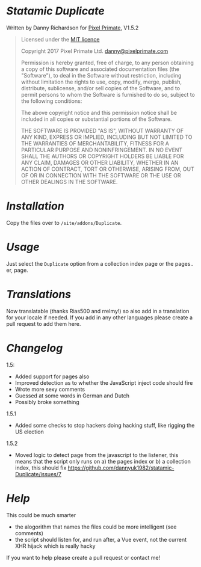*Statamic Duplicate*
==
Written by Danny Richardson for [Pixel Primate](http://www.pixelprimate.com), V1.5.2

> Licensed under the [MIT licence](https://opensource.org/licenses/MIT)
>
> Copyright 2017 Pixel Primate Ltd.  danny@pixelprimate.com
> 
> Permission is hereby granted, free of charge, to any person obtaining a copy of this software and associated documentation files (the "Software"), to deal in the Software without restriction, including without limitation the rights to use, copy, modify, merge, publish, distribute, sublicense, and/or sell copies of the Software, and to permit persons to whom the Software is furnished to do so, subject to the following conditions:
> 
> The above copyright notice and this permission notice shall be included in all copies or substantial portions of the Software.
> 
> THE SOFTWARE IS PROVIDED "AS IS", WITHOUT WARRANTY OF ANY KIND, EXPRESS OR IMPLIED, INCLUDING BUT NOT LIMITED TO THE WARRANTIES OF MERCHANTABILITY, FITNESS FOR A PARTICULAR PURPOSE AND NONINFRINGEMENT. IN NO EVENT SHALL THE AUTHORS OR COPYRIGHT HOLDERS BE LIABLE FOR ANY CLAIM, DAMAGES OR OTHER LIABILITY, WHETHER IN AN ACTION OF CONTRACT, TORT OR OTHERWISE, ARISING FROM, OUT OF OR IN CONNECTION WITH THE SOFTWARE OR THE USE OR OTHER DEALINGS IN THE SOFTWARE.

*Installation*
==

Copy the files over to `/site/addons/Duplicate`.


*Usage*
==

Just select the `Duplicate` option from a collection index page or the pages.. er, page.


*Translations*
==
Now translatable (thanks Rias500 and rrelmy!) so also add in a translation for your locale if needed. If you add in any other languages please create a pull request to add them here.


*Changelog*
==
1.5:
- Added support for pages also
- Improved detection as to whether the JavaScript inject code should fire
- Wrote more sexy comments
- Guessed at some words in German and Dutch
- Possibly broke something

1.5.1
- Added some checks to stop hackers doing hacking stuff, like rigging the US election

1.5.2
- Moved logic to detect page from the javascript to the listener, this means that the script only runs on a) the pages index or b) a collection index, this should fix https://github.com/dannyuk1982/statamic-Duplicate/issues/7

*Help*
==

This could be much smarter 
- the alogorithm that names the files could be more intelligent (see comments)
- the script should listen for, and run after, a Vue event, not the current XHR hijack which is really hacky

If you want to help please create a pull request or contact me!
